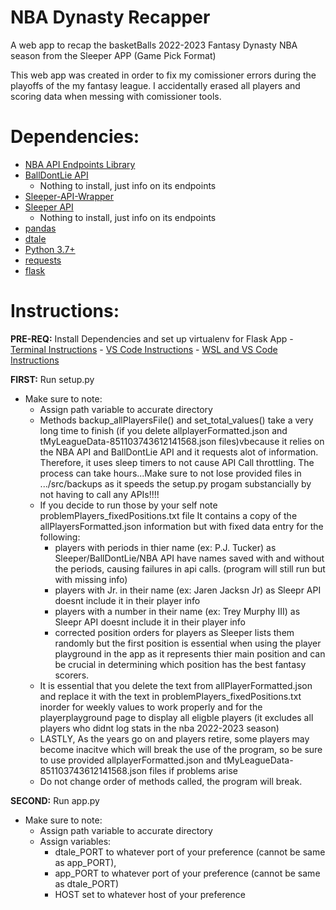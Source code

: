 # NBA Dynasty Recapper  
A web app to recap the basketBalls 2022-2023 Fantasy Dynasty NBA season from the Sleeper APP (Game Pick Format)

This web app was created in order to fix my comissioner errors during the playoffs of the my fantasy league. I accidentally erased all players and scoring data when messing with comissioner tools.

# Dependencies:
 - [NBA API Endpoints Library](https://pypi.org/project/nba-api/)
 - [BallDontLie API](https://www.balldontlie.io/home.html#introduction) 
    - Nothing to install, just info on its endpoints
 - [Sleeper-API-Wrapper](https://github.com/dtsong/sleeper-api-wrapper#install)
 - [Sleeper API](https://docs.sleeper.com/)
    - Nothing to install, just info on its endpoints
 - [pandas](https://pandas.pydata.org/docs/getting_started/install.html#installing-pandas)
 - [dtale](https://pypi.org/project/dtale/)
 - [Python 3.7+](https://www.python.org/downloads/)
 - [requests](https://pypi.org/project/requests/)
 - [flask](https://flask.palletsprojects.com/en/2.3.x/installation/#install-flask)

# Instructions:
**PRE-REQ:** Install Dependencies and set up virtualenv for Flask App 
    - [Terminal Instructions](https://www.twilio.com/docs/usage/tutorials/how-to-set-up-your-python-and-flask-development-environment)
    - [VS Code Instructions](https://code.visualstudio.com/docs/python/environments)
    - [WSL and VS Code Instructions](https://thecodeblogger.com/2020/09/24/wsl-setup-vs-code-for-python-development/)

**FIRST:** Run setup.py 
 - Make sure to note:
    - Assign path variable to accurate directory
    - Methods backup_allPlayersFile() and set_total_values() take a very long time to finish (if you delete allplayerFormatted.json and tMyLeagueData-851103743612141568.json files)vbecause it relies on the NBA API and BallDontLie API and it requests alot of information. Therefore, it uses sleep timers to not cause API Call throttling. The process can take hours...Make sure to not lose provided files in .../src/backups as it speeds the setup.py progam substancially by not having to call any APIs!!!!
    - If you decide to run those by your self note problemPlayers_fixedPositions.txt file It contains a copy of the allPlayersFormatted.json information but with fixed data entry for the following:
        - players with periods in thier name (ex: P.J. Tucker) as Sleeper/BallDontLie/NBA API have names saved with and without the periods, causing failures in api calls. (program will still run but with missing info)
        - players with Jr. in their name (ex: Jaren Jacksn Jr) as Sleepr API doesnt include it in their player info
        - players with a number in their name (ex: Trey Murphy III) as Sleepr API doesnt include it in their player info
        - corrected position orders for players as Sleeper lists them randomly but the first position is essential when using the player playground in the app as it represents thier main position and can be crucial in determining which position has the best fantasy scorers.
    - It is essential that you delete the text from allPlayerFormatted.json and replace it with the text in problemPlayers_fixedPositions.txt inorder for weekly values to work properly and for the playerplayground page to display all eligble players (it excludes all players who didnt log stats in the nba 2022-2023 season) 
    - LASTLY, As the years go on and players retire, some players may become inacitve which will break the use of the  program, so be sure to use provided allplayerFormatted.json and tMyLeagueData-851103743612141568.json files if problems arise
    - Do not change order of methods called, the program will break.
    
**SECOND:** Run app.py
 - Make sure to note:
    - Assign path variable to accurate directory
    - Assign variables:
        - dtale_PORT to whatever port of your preference (cannot be same as app_PORT),
        - app_PORT to whatever port of your preference (cannot be same as dtale_PORT)
        - HOST set to whatever host of your preference
    
